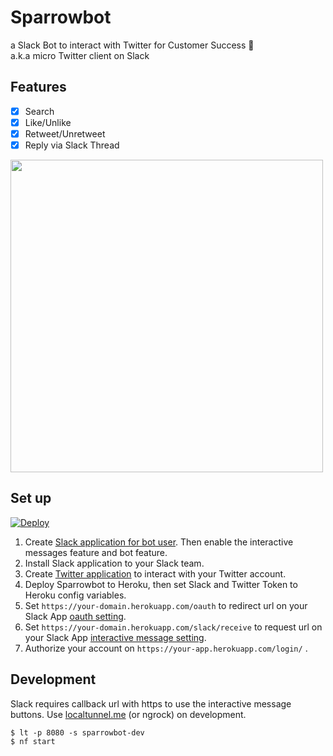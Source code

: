 # Sparrowbot

a Slack Bot to interact with Twitter for Customer Success :robot:  
a.k.a micro Twitter client on Slack

## Features

- [x] Search
- [x] Like/Unlike
- [x] Retweet/Unretweet
- [x] Reply via Slack Thread

<img src='https://user-images.githubusercontent.com/870741/72449868-ba978580-37fc-11ea-88d3-627208e10037.png' width='500px'/>

## Set up
[![Deploy](https://www.herokucdn.com/deploy/button.svg)](https://heroku.com/deploy)

1. Create [Slack application for bot user](https://api.slack.com/apps?new_app=1). Then enable the interactive messages feature and bot feature.
2. Install Slack application to your Slack team.
3. Create [Twitter application](https://apps.twitter.com/app/new) to interact with your Twitter account.
4. Deploy Sparrowbot to Heroku, then set Slack and Twitter Token to Heroku config variables.
5. Set `https://your-domain.herokuapp.com/oauth` to redirect url on your Slack App [oauth setting](https://api.slack.com/apps/).
6. Set `https://your-domain.herokuapp.com/slack/receive` to request url on your Slack App [interactive message setting](https://api.slack.com/apps/).
7. Authorize your account on `https://your-app.herokuapp.com/login/` .

## Development

Slack requires callback url with https to use the interactive message buttons. Use [localtunnel.me](http://localtunnel.me/) (or ngrock) on development.  

```
$ lt -p 8080 -s sparrowbot-dev
$ nf start
```
